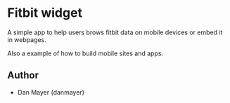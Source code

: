 # Fitbit widget  

A simple app to help users brows fitbit data on mobile devices or embed it in webpages.

Also a example of how to build mobile sites and apps.

## Author
* Dan Mayer (danmayer)



